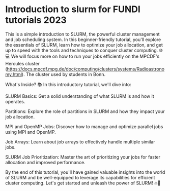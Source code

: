 # Introduction to slurm for FUNDI tutorials 2023
This is a simple introduction to SLURM, the powerful cluster management and job scheduling system. In this beginner-friendly tutorial, you'll explore the essentials of SLURM, learn how to optimize your job allocation, and get up to speed with the tools and techniques to conquer cluster computing. 🌐💻
We will focus more on how to run your jobs efficiently on the MPCDF's Hercules cluster (https://docs.mpcdf.mpg.de/doc/computing/clusters/systems/Radioastronomy.html). The cluster used by students in Bonn.

What's Inside? 📚
In this introductory tutorial, we'll dive into:

SLURM Basics: Get a solid understanding of what SLURM is and how it operates.

Partitions: Explore the role of partitions in SLURM and how they impact your job allocation.

MPI and OpenMP Jobs: Discover how to manage and optimize parallel jobs using MPI and OpenMP.

Job Arrays: Learn about job arrays to effectively handle multiple similar jobs.

SLURM Job Prioritization: Master the art of prioritizing your jobs for faster allocation and improved performance.

By the end of this tutorial, you'll have gained valuable insights into the world of SLURM and be well-equipped to leverage its capabilities for efficient cluster computing. Let's get started and unleash the power of SLURM! 🔥🚀




